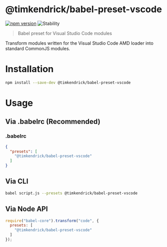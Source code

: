 # @timkendrick/babel-preset-vscode
[![npm version](https://img.shields.io/npm/v/@timkendrick/babel-preset-vscode.svg)](https://www.npmjs.com/package/@timkendrick/babel-preset-vscode)
![Stability](https://img.shields.io/badge/stability-experimental-yellow.svg)

> Babel preset for Visual Studio Code modules

Transform modules written for the Visual Studio Code AMD loader into standard CommonJS modules.

# Installation

```bash
npm install --save-dev @timkendrick/babel-preset-vscode
```

# Usage

## Via .babelrc (Recommended)

### .babelrc

```json
{
  "presets": [
    "@timkendrick/babel-preset-vscode"
  ]
}
```

## Via CLI

```bash
babel script.js --presets @timkendrick/babel-preset-vscode
```

## Via Node API

```javascript
require("babel-core").transform("code", {
  presets: [
    "@timkendrick/babel-preset-vscode"
  ]
});
```

